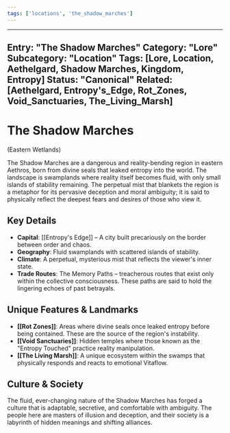 ```yaml
---
tags: ['locations', 'the_shadow_marches']
---
```



---
Entry: "The Shadow Marches"
Category: "Lore"
Subcategory: "Location"
Tags: [Lore, Location, Aethelgard, Shadow Marches, Kingdom, Entropy]
Status: "Canonical"
Related: [Aethelgard, Entropy's_Edge, Rot_Zones, Void_Sanctuaries, The_Living_Marsh]
---

# The Shadow Marches
(Eastern Wetlands)

The Shadow Marches are a dangerous and reality-bending region in eastern Aethros, born from divine seals that leaked entropy into the world. The landscape is swamplands where reality itself becomes fluid, with only small islands of stability remaining. The perpetual mist that blankets the region is a metaphor for its pervasive deception and moral ambiguity; it is said to physically reflect the deepest fears and desires of those who view it.

## Key Details
* **Capital**: [[Entropy's Edge]] – A city built precariously on the border between order and chaos.
* **Geography**: Fluid swamplands with scattered islands of stability.
* **Climate**: A perpetual, mysterious mist that reflects the viewer's inner state.
* **Trade Routes**: The Memory Paths – treacherous routes that exist only within the collective consciousness. These paths are said to hold the lingering echoes of past betrayals.

## Unique Features & Landmarks
* **[[Rot Zones]]**: Areas where divine seals once leaked entropy before being contained. These are the source of the region's instability.
* **[[Void Sanctuaries]]**: Hidden temples where those known as the "Entropy Touched" practice reality manipulation.
* **[[The Living Marsh]]**: A unique ecosystem within the swamps that physically responds and reacts to emotional Vitaflow.

## Culture & Society
The fluid, ever-changing nature of the Shadow Marches has forged a culture that is adaptable, secretive, and comfortable with ambiguity. The people here are masters of illusion and deception, and their society is a labyrinth of hidden meanings and shifting alliances.
